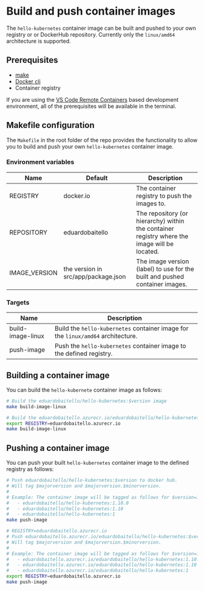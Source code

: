 # Build and push container images

The `hello-kubernetes` container image can be built and pushed to your own registry or or DockerHub repository. Currently only the `linux/amd64` architecture is supported.

## Prerequisites

- [make](https://www.gnu.org/software/make/)
- [Docker cli](https://www.docker.com/)
- Container registry

If you are using the [VS Code Remote Containers](https://marketplace.visualstudio.com/items?itemName=ms-vscode-remote.remote-containers) based development environment, all of the prerequisites will be available in the terminal.

## Makefile configuration

The `Makefile` in the root folder of the repo provides the functionality to allow you to build and push your own `hello-kubernetes` container image.

### Environment variables

| Name | Default | Description | 
| ---- | ------- | ----------- |
| REGISTRY | docker.io | The container registry to push the images to. |
| REPOSITORY | eduardobaitello | The repository (or hierarchy) within the container registry where the image will be located. |
| IMAGE_VERSION | the version in src/app/package.json | The image version (label) to use for the built and pushed container images. |

### Targets

| Name | Description |
| ---- | ----------- |
| build-image-linux | Build the `hello-kubernetes` container image for the `linux/amd64` architecture. |
| push-image | Push the `hello-kubernetes` container image to the defined registry. |

## Building a container image

You can build the `hello-kubernete` container image as follows:

```bash
# Build the eduardobaitello/hello-kubernetes:$version image
make build-image-linux

# Build the eduardobaitello.azurecr.io/eduardobaitello/hello-kubernetes:$version image
export REGISTRY=eduardobaitello.azurecr.io
make build-image-linux
```

## Pushing a container image

You can push your built `hello-kubernetes` container image to the defined registry as follows:

```bash
# Push eduardobaitello/hello-kubernetes:$version to docker hub.
# Will tag $majorversion and $majorversion.$minorversion.
#
# Example: The container image will be tagged as follows for $version=1.10.0
#   - eduardobaitello/hello-kubernetes:1.10.0
#   - eduardobaitello/hello-kubernetes:1.10
#   - eduardobaitello/hello-kubernetes:1
make push-image

# REGISTRY=eduardobaitello.azurecr.io
# Push eduardobaitello.azurecr.io/eduardobaitello/hello-kubernetes:$version to eduardobaitello.azurecr.io.
# Will tag $majorversion and $majorversion.$minorversion.
#
# Example: The container image will be tagged as follows for $version=1.10.0
#   - eduardobaitello.azurecr.io/eduardobaitello/hello-kubernetes:1.10.0
#   - eduardobaitello.azurecr.io/eduardobaitello/hello-kubernetes:1.10
#   - eduardobaitello.azurecr.io/eduardobaitello/hello-kubernetes:1
export REGISTRY=eduardobaitello.azurecr.io
make push-image
```
